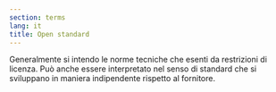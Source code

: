 ```yaml
---
section: terms
lang: it
title: Open standard
---
```

Generalmente si intendo le norme tecniche che esenti da restrizioni di licenza. Può anche essere interpretato nel senso di standard che si sviluppano in maniera indipendente rispetto al fornitore.
